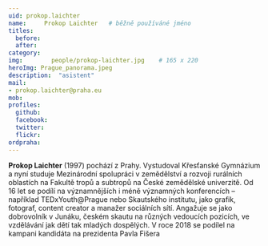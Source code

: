 ```yaml
---
uid: prokop.laichter
name:     Prokop Laichter  	# běžně používáné jméno
titles:
  before:
  after:
category:
img: 		people/prokop-laichter.jpg    # 165 x 220
heroImg: Prague_panorama.jpeg
description:  "asistent"
mail:
- prokop.laichter@praha.eu
mob:			  
profiles:
  github:     
  facebook: 	
  twitter: 		
  flickr:
ordpraha: 
---
```


**Prokop Laichter** (1997) pochází z Prahy. Vystudoval Křesťanské Gymnázium a nyní studuje Mezinárodní spolupráci v zemědělství a rozvoji rurálních oblastích na Fakultě tropů a subtropů na České zemědělské univerzitě. Od 16 let se podílí na významnějších i méně významných konferencích – například TEDxYouth@Prague nebo Skautského institutu, jako grafik, fotograf, content creator a manažer sociálních sítí. Angažuje se jako dobrovolník v Junáku, českém skautu na různých vedoucích pozicích, ve vzdělávání jak dětí tak mladých dospělých. V roce 2018 se podílel na kampani kandidáta na prezidenta Pavla Fišera
